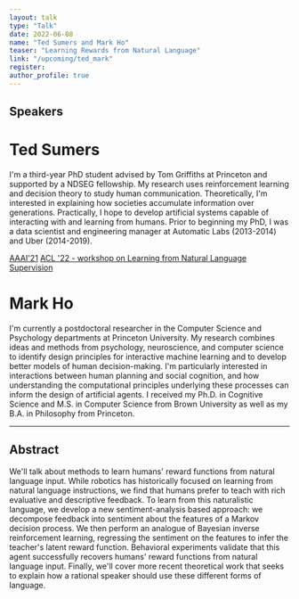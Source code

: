 ```yaml
---
layout: talk
type: "Talk"
date: 2022-06-08
name: "Ted Sumers and Mark Ho"
teaser: "Learning Rewards from Natural Language"
link: "/upcoming/ted_mark" 
register: 
author_profile: true
---
```



## Speakers
# Ted Sumers
I'm a third-year PhD student advised by Tom Griffiths at Princeton and supported by a NDSEG fellowship. My research uses reinforcement learning and decision theory to study human communication. Theoretically, I'm interested in explaining how societies accumulate information over generations. Practically, I hope to develop artificial systems capable of interacting with and learning from humans. Prior to beginning my PhD, I was a data scientist and engineering manager at Automatic Labs (2013-2014) and Uber (2014-2019). 

[AAAI'21](https://arxiv.org/abs/2009.14715)
[ACL '22 - workshop on Learning from Natural Language Supervision](https://arxiv.org/abs/2204.05091)

# Mark Ho
I'm currently a postdoctoral researcher in the Computer Science and Psychology departments at Princeton University. My research combines ideas and methods from psychology, neuroscience, and computer science to identify design principles for interactive machine learning and to develop better models of human decision-making. I'm particularly interested in interactions between human planning and social cognition, and how understanding the computational principles underlying these processes can inform the design of artificial agents. I received my Ph.D. in Cognitive Science and M.S. in Computer Science from Brown University as well as my B.A. in Philosophy from Princeton.

---

## Abstract
We'll talk about methods to learn humans' reward functions from natural language input. While robotics has historically focused on learning from natural language instructions, we find that humans prefer to teach with rich evaluative and descriptive feedback. To learn from this naturalistic language, we develop a new sentiment-analysis based approach: we decompose feedback into sentiment about the features of a Markov decision process. We then perform an analogue of Bayesian inverse reinforcement learning, regressing the sentiment on the features to infer the teacher's latent reward function. Behavioral experiments validate that this agent successfully recovers humans' reward functions from natural language input. Finally, we'll cover more recent theoretical work that seeks to explain how a rational speaker should use these different forms of language.
